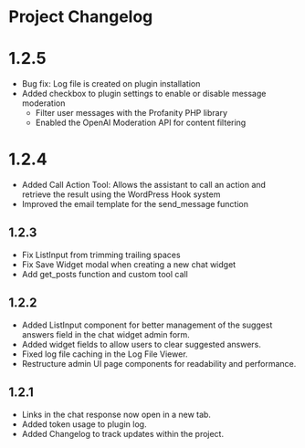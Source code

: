 # Project Changelog

# 1.2.5
- Bug fix: Log file is created on plugin installation
- Added checkbox to plugin settings to enable or disable message moderation
    - Filter user messages with the Profanity PHP library
    - Enabled the OpenAI Moderation API for content filtering

# 1.2.4
- Added Call Action Tool: Allows the assistant to call an action and retrieve the result using the WordPress Hook system
- Improved the email template for the send_message function

## 1.2.3
- Fix ListInput from trimming trailing spaces
- Fix Save Widget modal when creating a new chat widget
- Add get_posts function and custom tool call

## 1.2.2
- Added ListInput component for better management of the suggest answers field in the chat widget admin form.
- Added widget fields to allow users to clear suggested answers.
- Fixed log file caching in the Log File Viewer.
- Restructure admin UI page components for readability and performance.

## 1.2.1
- Links in the chat response now open in a new tab.
- Added token usage to plugin log.
- Added Changelog to track updates within the project.
